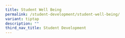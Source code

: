 ```yaml
---
title: Student Well Being
permalink: /student-development/student-well-being/
variant: tiptap
description: ""
third_nav_title: Student Development
---
```

